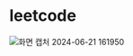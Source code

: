 # leetcode

![화면 캡처 2024-06-21 161950](https://github.com/Yoo-Jaehyuk/leetcode/assets/63570503/8bd3f44a-263d-4a2c-8dc3-60767444f6de)
